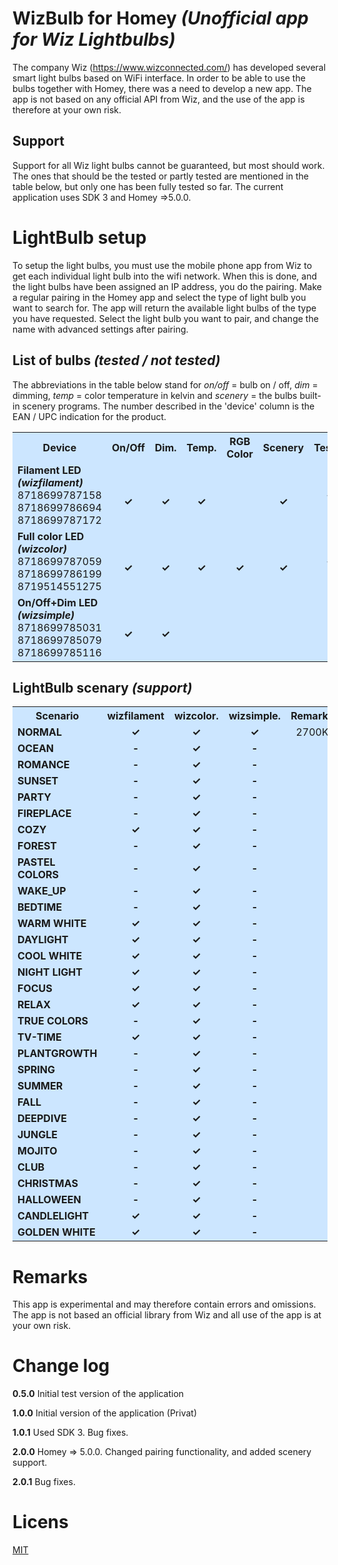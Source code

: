 # WizBulb for Homey *(Unofficial app for Wiz Lightbulbs)*The company Wiz (https://www.wizconnected.com/) has developed several smart light bulbs based on WiFi interface. In order to be able to use the bulbs together with Homey, there was a need to develop a new app. The app is not based on any official API from Wiz, and the use of the app is therefore at your own risk.## SupportSupport for all Wiz light bulbs cannot be guaranteed, but most should work. The ones that should be the tested or partly tested are mentioned in the table below, but only one has been fully tested so far. The current application uses SDK 3 and Homey =>5.0.0.# LightBulb setupTo setup the light bulbs, you must use the mobile phone app from Wiz to get each individual light bulb into the wifi network. When this is done, and the light bulbs have been assigned an IP address, you do the pairing. Make a regular pairing in the Homey app and select the type of light bulb you want to search for. The app will return the available light bulbs of the type you have requested. Select the light bulb you want to pair, and change the name with advanced settings after pairing.## List of bulbs *(tested / not tested)*The abbreviations in the table below stand for *on/off* = bulb on / off, *dim* = dimming, *temp* = color temperature in kelvin and *scenery* = the bulbs built-in scenery programs. The number described in the 'device' column is the EAN / UPC indication for the product.<center><table style="background:#cce6ff">  <tr>    <th style="width:150px">Device</th>    <th  style="width:75px">On/Off</th>    <th  style="width:75px">Dim.</th>    <th  style="width:75px">Temp.</th>    <th  style="width:75px">RGB Color</th>    <th  style="width:75px">Scenery</th>    <th  style="width:75px">Tested</th>  </tr>  <tr>    <td><b>Filament LED<br><i>(wizfilament)</i></b>  <br>8718699787158<br>8718699786694<br>8718699787172</td>    <td style="text-align:center"><br><b>&checkmark;</b></td>    <td style="text-align:center"><br><b>&checkmark;</b></td>    <td style="text-align:center"><br><b>&checkmark;</b></td>    <td style="text-align:center"> </td>    <td style="text-align:center"><br><b>&checkmark;</b></td>    <td style="text-align:center"><br><br><b>&checkmark;</b><br>-<br>-</td>  </tr>  <tr>    <td><b>Full color LED<br><i>(wizcolor)</i></b><br>8718699787059<br>8718699786199<br>8719514551275</td>    <td style="text-align:center"><br><b>&checkmark;</b></td>    <td style="text-align:center"><br><b>&checkmark;</b></td>    <td style="text-align:center"><br><b>&checkmark;</b></td>    <td style="text-align:center"><br><b>&checkmark;</b></td>    <td style="text-align:center"><br><b>&checkmark;</b></td>    <td style="text-align:center"><br><br><b>&checkmark;</b><br>-<br>-</td>  </tr><tr>    <td><b>On/Off+Dim LED<br><i>(wizsimple)</i></b><br>8718699785031<br>8718699785079<br>8718699785116</td>    <td style="text-align:center"><br><b>&checkmark;</b></td>    <td style="text-align:center"><br><b>&checkmark;</b></td>    <td style="text-align:center"><br><b></b></td>    <td style="text-align:center"><br><b></b></td>    <td style="text-align:center"><br><b></b></td>    <td style="text-align:center"><br><br>-<br>-<br>-</td>  </tr></table></center>## LightBulb scenary *(support)*<center><table style="background:#cce6ff">  <tr>    <th style="width:150px">Scenario</th>    <th  style="width:100px">wizfilament</th>    <th  style="width:100px">wizcolor.</th>    <th  style="width:100px">wizsimple.</th>    <th  style="width:100px">Remarks</th>  </tr>  <tr>    <td><b>NORMAL</b></td>    <td style="text-align:center"><b>&checkmark;</b></td>    <td style="text-align:center"><b>&checkmark;</b></td>    <td style="text-align:center"><b>&checkmark;</b></td>    <td style="text-align:center">2700K</td>  </tr>  <tr>    <td><b>OCEAN</b></td>    <td style="text-align:center"><b>-</b></td>    <td style="text-align:center"><b>&checkmark;</b></td>    <td style="text-align:center"><b>-</b></td>    <td style="text-align:center"> </td>  </tr>  <tr>    <td><b>ROMANCE</b></td>    <td style="text-align:center"><b>-</b></td>    <td style="text-align:center"><b>&checkmark;</b></td>    <td style="text-align:center"><b>-</b></td>    <td style="text-align:center"> </td>  </tr>  <tr>    <td><b>SUNSET</b></td>    <td style="text-align:center"><b>-</b></td>    <td style="text-align:center"><b>&checkmark;</b></td>    <td style="text-align:center"><b>-</b></td>    <td style="text-align:center"> </td>  </tr>  <tr>    <td><b>PARTY</b></td>    <td style="text-align:center"><b>-</b></td>    <td style="text-align:center"><b>&checkmark;</b></td>    <td style="text-align:center"><b>-</b></td>    <td style="text-align:center"> </td>  </tr>  <tr>    <td><b>FIREPLACE</b></td>    <td style="text-align:center"><b>-</b></td>    <td style="text-align:center"><b>&checkmark;</b></td>    <td style="text-align:center"><b>-</b></td>    <td style="text-align:center"> </td>  </tr>  <tr>    <td><b>COZY</b></td>    <td style="text-align:center"><b>&checkmark;</b></td>    <td style="text-align:center"><b>&checkmark;</b></td>    <td style="text-align:center"><b>-</b></td>    <td style="text-align:center"> </td>  </tr>  <tr>    <td><b>FOREST</b></td>    <td style="text-align:center"><b>-</b></td>    <td style="text-align:center"><b>&checkmark;</b></td>    <td style="text-align:center"><b>-</b></td>    <td style="text-align:center"> </td>  </tr>  <tr>    <td><b>PASTEL COLORS</b></td>    <td style="text-align:center"><b>-</b></td>    <td style="text-align:center"><b>&checkmark;</b></td>    <td style="text-align:center"><b>-</b></td>    <td style="text-align:center"> </td>  </tr>  <tr>    <td><b>WAKE_UP</b></td>    <td style="text-align:center"><b>-</b></td>    <td style="text-align:center"><b>&checkmark;</b></td>    <td style="text-align:center"><b>-</b></td>    <td style="text-align:center"> </td>  </tr>  <tr>    <td><b>BEDTIME</b></td>    <td style="text-align:center"><b>-</b></td>    <td style="text-align:center"><b>&checkmark;</b></td>    <td style="text-align:center"><b>-</b></td>    <td style="text-align:center"> </td>  </tr>  <tr>    <td><b>WARM WHITE</b></td>    <td style="text-align:center"><b>&checkmark;</b></td>    <td style="text-align:center"><b>&checkmark;</b></td>    <td style="text-align:center"><b>-</b></td>    <td style="text-align:center"> </td>  </tr>  <tr>    <td><b>DAYLIGHT</b></td>    <td style="text-align:center"><b>&checkmark;</b></td>    <td style="text-align:center"><b>&checkmark;</b></td>    <td style="text-align:center"><b>-</b></td>    <td style="text-align:center"> </td>  </tr>  <tr>    <td><b>COOL WHITE</b></td>    <td style="text-align:center"><b>&checkmark;</b></td>    <td style="text-align:center"><b>&checkmark;</b></td>    <td style="text-align:center"><b>-</b></td>    <td style="text-align:center"> </td>  </tr>  <tr>    <td><b>NIGHT LIGHT</b></td>    <td style="text-align:center"><b>&checkmark;</b></td>    <td style="text-align:center"><b>&checkmark;</b></td>    <td style="text-align:center"><b>-</b></td>    <td style="text-align:center"> </td>  </tr>  <tr>    <td><b>FOCUS</b></td>    <td style="text-align:center"><b>&checkmark;</b></td>    <td style="text-align:center"><b>&checkmark;</b></td>    <td style="text-align:center"><b>-</b></td>    <td style="text-align:center"> </td>  </tr>  <tr>    <td><b>RELAX</b></td>    <td style="text-align:center"><b>&checkmark;</b></td>    <td style="text-align:center"><b>&checkmark;</b></td>    <td style="text-align:center"><b>-</b></td>    <td style="text-align:center"> </td>  </tr>  <tr>    <td><b>TRUE COLORS</b></td>    <td style="text-align:center"><b>-</b></td>    <td style="text-align:center"><b>&checkmark;</b></td>    <td style="text-align:center"><b>-</b></td>    <td style="text-align:center"> </td>  </tr>  <tr>    <td><b>TV-TIME</b></td>    <td style="text-align:center"><b>&checkmark;</b></td>    <td style="text-align:center"><b>&checkmark;</b></td>    <td style="text-align:center"><b>-</b></td>    <td style="text-align:center"> </td>  </tr>  <tr>    <td><b>PLANTGROWTH</b></td>    <td style="text-align:center"><b>-</b></td>    <td style="text-align:center"><b>&checkmark;</b></td>    <td style="text-align:center"><b>-</b></td>    <td style="text-align:center"> </td>  </tr>  <tr>    <td><b>SPRING</b></td>    <td style="text-align:center"><b>-</b></td>    <td style="text-align:center"><b>&checkmark;</b></td>    <td style="text-align:center"><b>-</b></td>    <td style="text-align:center"> </td>  </tr>  <tr>    <td><b>SUMMER</b></td>    <td style="text-align:center"><b>-</b></td>    <td style="text-align:center"><b>&checkmark;</b></td>    <td style="text-align:center"><b>-</b></td>    <td style="text-align:center"> </td>  </tr>  <tr>    <td><b>FALL</b></td>    <td style="text-align:center"><b>-</b></td>    <td style="text-align:center"><b>&checkmark;</b></td>    <td style="text-align:center"><b>-</b></td>    <td style="text-align:center"> </td>  </tr>  <tr>    <td><b>DEEPDIVE</b></td>    <td style="text-align:center"><b>-</b></td>    <td style="text-align:center"><b>&checkmark;</b></td>    <td style="text-align:center"><b>-</b></td>    <td style="text-align:center"> </td>  </tr>  <tr>    <td><b>JUNGLE</b></td>    <td style="text-align:center"><b>-</b></td>    <td style="text-align:center"><b>&checkmark;</b></td>    <td style="text-align:center"><b>-</b></td>    <td style="text-align:center"> </td>  </tr>  <tr>    <td><b>MOJITO</b></td>    <td style="text-align:center"><b>-</b></td>    <td style="text-align:center"><b>&checkmark;</b></td>    <td style="text-align:center"><b>-</b></td>    <td style="text-align:center"> </td>  </tr>  <tr>    <td><b>CLUB</b></td>    <td style="text-align:center"><b>-</b></td>    <td style="text-align:center"><b>&checkmark;</b></td>    <td style="text-align:center"><b>-</b></td>    <td style="text-align:center"> </td>  </tr>  <tr>    <td><b>CHRISTMAS</b></td>    <td style="text-align:center"><b>-</b></td>    <td style="text-align:center"><b>&checkmark;</b></td>    <td style="text-align:center"><b>-</b></td>    <td style="text-align:center"> </td>  </tr>  <tr>    <td><b>HALLOWEEN</b></td>    <td style="text-align:center"><b>-</b></td>    <td style="text-align:center"><b>&checkmark;</b></td>    <td style="text-align:center"><b>-</b></td>    <td style="text-align:center"> </td>  </tr>  <tr>    <td><b>CANDLELIGHT</b></td>    <td style="text-align:center"><b>&checkmark;</b></td>    <td style="text-align:center"><b>&checkmark;</b></td>    <td style="text-align:center"><b>-</b></td>    <td style="text-align:center"> </td>  </tr>  <tr>    <td><b>GOLDEN WHITE</b></td>    <td style="text-align:center"><b>&checkmark;</b></td>    <td style="text-align:center"><b>&checkmark;</b></td>    <td style="text-align:center"><b>-</b></td>    <td style="text-align:center"> </td>  </tr></table></center># RemarksThis app is experimental and may therefore contain errors and omissions. The app is not based an official library from Wiz and all use of the app is at your own risk.# Change log**0.5.0** Initial test version of the application**1.0.0** Initial version of the application (Privat)**1.0.1** Used SDK 3. Bug fixes.**2.0.0** Homey => 5.0.0. Changed pairing functionality, and added scenery support.**2.0.1** Bug fixes.# Licens[MIT](https://github.com)